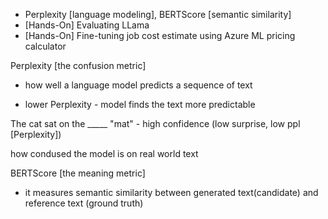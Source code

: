- Perplexity [language modeling], BERTScore [semantic similarity]
- [Hands-On] Evaluating LLama
- [Hands-On] Fine-tuning job cost estimate using Azure ML pricing calculator


Perplexity [the confusion metric]
- how well a language model predicts a sequence of text

- lower Perplexity - model finds the text more predictable

The cat sat on the _____
"mat" - high confidence (low surprise, low ppl [Perplexity])

how condused the model is on real world text

BERTScore [the meaning metric]

- it measures semantic similarity between generated text(candidate) and reference text (ground truth)